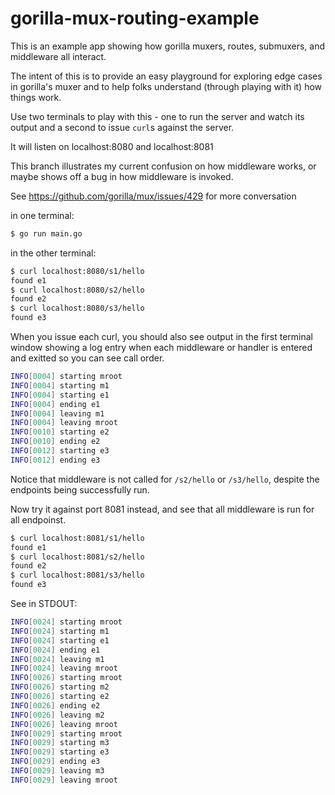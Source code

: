 # gorilla-mux-routing-example
This is an example app showing how gorilla muxers, routes, submuxers, and middleware all interact.

The intent of this is to provide an easy playground for exploring edge cases in gorilla's muxer and to help folks understand (through playing with it) how things work.

Use two terminals to play with this - one to run the server and watch its output and a second to issue `curl`s against the server.

It will listen on localhost:8080 and localhost:8081

This branch illustrates my current confusion on how middleware works, or maybe shows off a bug in how middleware is invoked.

See https://github.com/gorilla/mux/issues/429 for more conversation

in one terminal:
```bash
$ go run main.go
```

in the other terminal:
```bash
$ curl localhost:8080/s1/hello
found e1
$ curl localhost:8080/s2/hello
found e2
$ curl localhost:8080/s3/hello
found e3
```

When you issue each curl, you should also see output in the first terminal
window showing a log entry when each middleware or handler is entered and
exitted so you can see call order.

```bash
INFO[0004] starting mroot
INFO[0004] starting m1
INFO[0004] starting e1
INFO[0004] ending e1
INFO[0004] leaving m1
INFO[0004] leaving mroot
INFO[0010] starting e2
INFO[0010] ending e2
INFO[0012] starting e3
INFO[0012] ending e3
```
Notice that middleware is not called for `/s2/hello` or `/s3/hello`, despite the endpoints being successfully run.

Now try it against port 8081 instead, and see that all middleware is run for all endpoinst.

```bash
$ curl localhost:8081/s1/hello
found e1
$ curl localhost:8081/s2/hello
found e2
$ curl localhost:8081/s3/hello
found e3
```

See in STDOUT:

```bash
INFO[0024] starting mroot
INFO[0024] starting m1
INFO[0024] starting e1
INFO[0024] ending e1
INFO[0024] leaving m1
INFO[0024] leaving mroot
INFO[0026] starting mroot
INFO[0026] starting m2
INFO[0026] starting e2
INFO[0026] ending e2
INFO[0026] leaving m2
INFO[0026] leaving mroot
INFO[0029] starting mroot
INFO[0029] starting m3
INFO[0029] starting e3
INFO[0029] ending e3
INFO[0029] leaving m3
INFO[0029] leaving mroot
```
